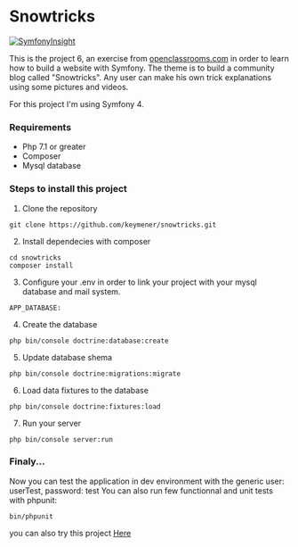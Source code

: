 # Snowtricks

[![SymfonyInsight](https://insight.symfony.com/projects/7d2ba0ba-9610-4212-8ccd-7f2d26096969/big.svg)](https://insight.symfony.com/projects/7d2ba0ba-9610-4212-8ccd-7f2d26096969)

This is the project 6, an exercise from [openclassrooms.com](https://openclassrooms.com/) in order to learn how to build a website with Symfony.
The theme is to build a community blog called "Snowtricks". 
Any user can make his own trick explanations using some pictures and videos.

For this project I'm using Symfony 4.

### Requirements

* Php 7.1 or greater
* Composer
* Mysql database

### Steps to install this project

1. Clone the repository
```
git clone https://github.com/keymener/snowtricks.git
```
2. Install dependecies with composer
```
cd snowtricks
composer install
```
3. Configure your .env in order to link your project with your mysql database and mail system.
```
APP_DATABASE:
```
4. Create the database
```
php bin/console doctrine:database:create
```
5. Update database shema
```
php bin/console doctrine:migrations:migrate
```
6. Load data fixtures to the database
```
php bin/console doctrine:fixtures:load
```
7. Run your server
```
php bin/console server:run
```

### Finaly...

Now you can test the application in dev environment with the generic user: userTest, password: test
You can also run few functionnal and unit tests with phpunit:
```
bin/phpunit
```

you can also try this project [Here](http://vps673214.ovh.net "Snowtricks")
